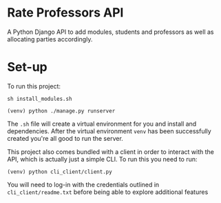 # Rate Professors API

A Python Django API to add modules, students and professors as well as allocating parties accordingly.

# Set-up

To run this project:

```
sh install_modules.sh

(venv) python ./manage.py runserver
```

The `.sh` file will create a virtual environment for you and install and dependencies. After the virtual environment `venv` has been successfully created you're all good to run the server.

This project also comes bundled with a client in order to interact with the API, which is actually just a simple CLI. To run this you need to run:

```
(venv) python cli_client/client.py
```

You will need to log-in with the credentials outlined in `cli_client/readme.txt` before being able to explore additional features
